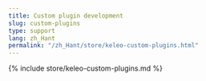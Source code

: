 ```yaml
---
title: Custom plugin development
slug: custom-plugins
type: support
lang: zh_Hant
permalink: "/zh_Hant/store/keleo-custom-plugins.html"
---
```


{% include store/keleo-custom-plugins.md %}
